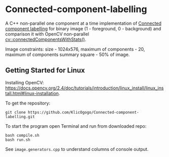 # Connected-component-labelling

A C++ non-parallel one component at a time implementation of [Connected component labelling](https://en.wikipedia.org/wiki/Connected-component_labeling) for binary image (1 - foreground, 0 - background) and comparison it with OpenCV non-parallel [cv::connectedComponentsWithStats()](https://docs.opencv.org/3.1.0/d3/dc0/group__imgproc__shape.html#gae57b028a2b2ca327227c2399a9d53241). 

Image constraints: size - 1024x576, maximum of components - 20, maximum of components summary square - 50% of image.


## Getting Started for Linux

Installing OpenCV: https://docs.opencv.org/2.4/doc/tutorials/introduction/linux_install/linux_install.html#linux-installation.

To get the repository:
```
git clone https://github.com/KlicOgogo/Connected-component-labelling.git
```

To start the program open Terminal and run from downloaded repo:
```
bash compile.sh
bash run.sh
```

See ```image.generators.cpp``` to understand columns of console output.
